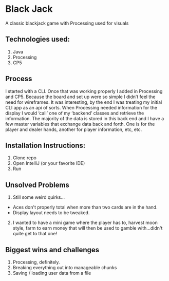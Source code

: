 # Black Jack
A classic blackjack game with Processing used for visuals

## Technologies used:
1. Java
2. Processing
3. CP5

## Process
I started with a CLI. Once that was working properly I added in Processing and CP5. Because the board and set up were so simple I didn’t feel the need for wireframes.
It was interesting, by the end I was treating my initial CLI app as an api of sorts. When Processing needed information for the display I would ‘call’ one of my ‘backend’ classes and retrieve the information. The majority of the data is stored in this back end and I have a few master variables that exchange data back and forth. One is for the player and dealer hands, another for player information, etc, etc.


## Installation Instructions:
1. Clone repo
2. Open IntelliJ (or your favorite IDE)
3. Run

## Unsolved Problems
1. Still some weird quirks...
- Aces don't properly total when more than two cards are in the hand.
- Display layout needs to be tweaked.
2. I wanted to have a mini game where the player has to, harvest moon style, farm to earn money
that will then be used to gamble with...didn't quite get to that one!

## Biggest wins and challenges
1. Processing, definitely.
2. Breaking everything out into manageable chunks
3. Saving / loading user data from a file
